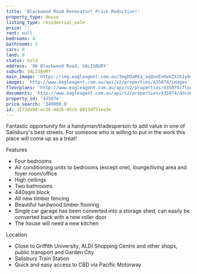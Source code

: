 ```yaml
---
title: 'Blackwood Road Renovator! Price Reduction!'
property_type: House
listing_type: residential_sale
price: ''
rent: null
bedrooms: 4
bathrooms: 2
cars: 0
land: 0
status: Sold
address: '96 Blackwood Road, SALISBURY'
suburb: SALISBURY
main_image: 'https://img.eagleagent.com.au/3mgDOaREa_aqQxxExOwVZX1h1y8=/1280x854/smart/https://s3-us-west-2.amazonaws.com/eagleagent-orig/images/6820232/107953681-image-M.jpg'
images: 'http://www.eagleagent.com.au/api/v2/properties/435074/images'
floorplans: 'http://www.eagleagent.com.au/api/v2/properties/435074/floorplans'
documents: 'http://www.eagleagent.com.au/api/v2/properties/435074/documents'
property_id: '435074'
price_search: '349000.0'
id: 3172da90-ac26-4426-95cb-0013df51ea3e
---
```

Fantastic opportunity for a handyman/tradesperson to add value in one of Salisbury's best streets. For someone who is willing to put in the work this place will come up as a treat!

Features

*  Four bedrooms
*  Air conditioning units to bedrooms (except one), lounge/living area and foyer room/office
*  High ceilings
*  Two bathrooms
*  440sqm block
*  All new timber fencing
*  Beautiful hardwood timber flooring
*  Single car garage has been converted into a storage shed, can easily be converted back with a new roller door
*  The house will need a new kitchen

Location

* Close to Griffith University, ALDI Shopping Centre and other shops, public transport and Garden City
* Salisbury Train Station
* Quick and easy access to CBD via Pacific Motorway